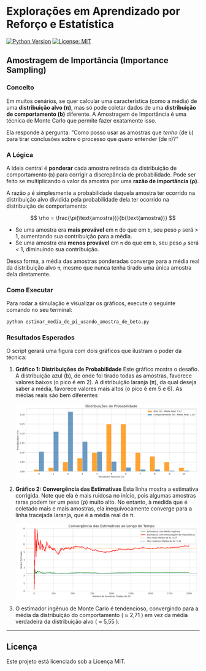 # Explorações em Aprendizado por Reforço e Estatística

[![Python Version](https://img.shields.io/badge/Python-3.9+-blue.svg)](https://www.python.org/downloads/)
[![License: MIT](https://img.shields.io/badge/License-MIT-green.svg)](https://opensource.org/licenses/MIT)

## Amostragem de Importância (Importance Sampling)

### Conceito

Em muitos cenários, se quer calcular uma característica (como a média) de uma **distribuição alvo (π)**, mas só pode coletar dados de uma **distribuição de comportamento (b)** diferente. 
A Amostragem de Importância é uma técnica de Monte Carlo que permite fazer exatamente isso.

Ela responde à pergunta: "Como posso usar as amostras que *tenho* (de `b`) para tirar conclusões sobre o processo que *quero* entender (de `π`)?"

### A Lógica

A ideia central é **ponderar** cada amostra retirada da distribuição de comportamento (`b`) para corrigir a discrepância de probabilidade. Pode ser feito se multiplicando o valor da amostra por uma **razão de importância (ρ)**.

A razão `ρ` é simplesmente a probabilidade daquela amostra ter ocorrido na distribuição alvo dividida pela probabilidade dela ter ocorrido na distribuição de comportamento:

$$ \rho = \frac{\pi(\text{amostra})}{b(\text{amostra})} $$

-   Se uma amostra era **mais provável** em `π` do que em `b`, seu peso `ρ` será > 1, aumentando sua contribuição para a média.
-   Se uma amostra era **menos provável** em `π` do que em `b`, seu peso `ρ` será < 1, diminuindo sua contribuição.

Dessa forma, a média das amostras ponderadas converge para a média real da distribuição alvo `π`, mesmo que nunca tenha tirado uma única amostra dela diretamente.

### Como Executar

Para rodar a simulação e visualizar os gráficos, execute o seguinte comando no seu terminal:

```bash
python estimar_media_de_pi_usando_amostra_de_beta.py
```

### Resultados Esperados

O script gerará uma figura com dois gráficos que ilustram o poder da técnica:

1.  **Gráfico 1: Distribuições de Probabilidade**
    Este gráfico mostra o desafio. A distribuição azul (b), de onde foi tirado todas as amostras, favorece valores baixos (o pico é em 2). A distribuição laranja (π), da qual deseja saber a média, favorece valores mais altos
    (o pico é em 5 e 6). As médias reais são bem diferentes

    ![Distribuições de Probabilidade](distributions.png)


2.  **Gráfico 2: Convergência das Estimativas**
    Esta linha mostra a estimativa corrigida. Note que ela é mais ruidosa no início, pois algumas amostras raras podem ter um peso (ρ) muito alto. No entanto, à medida que é coletado mais e mais amostras, ela inequivocamente converge para a
    linha tracejada laranja, que é a média real de π.

    ![Convergência das Estimativas](convergence.png)

3.  O estimador ingênuo de Monte Carlo é tendencioso, convergindo para a média da distribuição do comportamento ( ≈ 2,71 ) em vez da média verdadeira da distribuição alvo ( ≈ 5,55 ).

---

## Licença

Este projeto está licenciado sob a Licença MIT.
